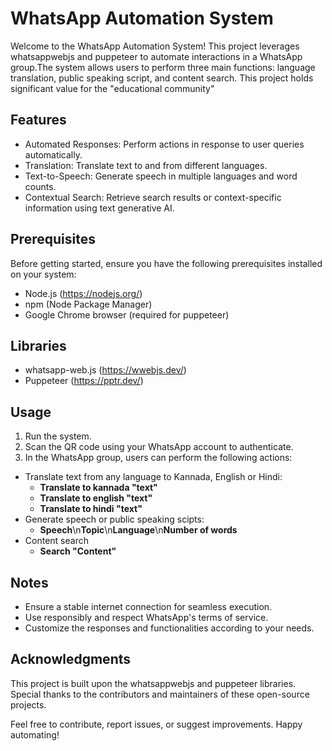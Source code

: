 
# WhatsApp Automation System

Welcome to the WhatsApp Automation System! This project leverages whatsappwebjs and puppeteer to automate interactions in a WhatsApp group.The system allows users to perform three main functions: language translation, public speaking script, and content search.
This project holds significant value for the "educational community"

## Features
- Automated Responses: Perform actions in response to user queries automatically.
- Translation: Translate text to and from different languages.
- Text-to-Speech: Generate speech in multiple languages and word counts.
- Contextual Search: Retrieve search results or context-specific information using text generative AI.

## Prerequisites
Before getting started, ensure you have the following prerequisites installed on your system:

- Node.js (https://nodejs.org/)
- npm (Node Package Manager)
- Google Chrome browser (required for puppeteer)

## Libraries
- whatsapp-web.js (https://wwebjs.dev/)
- Puppeteer (https://pptr.dev/)

## Usage
1. Run the system.
2. Scan the QR code using your WhatsApp account to authenticate.
3. In the WhatsApp group, users can perform the following actions:
- Translate text from any language to Kannada, English or Hindi:
  - **Translate to kannada "text"** 
  - **Translate to english "text"**
  - **Translate to hindi "text"**
- Generate speech or public speaking scipts:
    - **Speech**\n**Topic**\n**Language**\n**Number of words**
- Content search
    - **Search "Content"**

## Notes
- Ensure a stable internet connection for seamless execution.
- Use responsibly and respect WhatsApp's terms of service.
- Customize the responses and functionalities according to your needs.

## Acknowledgments
This project is built upon the whatsappwebjs and puppeteer libraries. Special thanks to the contributors and maintainers of these open-source projects.

Feel free to contribute, report issues, or suggest improvements. Happy automating!

